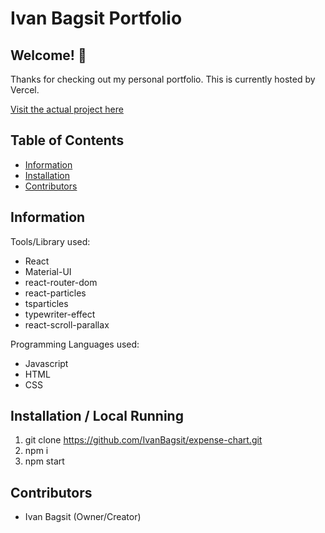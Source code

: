 # Ivan Bagsit Portfolio

## Welcome! 👋

Thanks for checking out my personal portfolio. This is currently hosted by Vercel.

[Visit the actual project here](https://ivanbagsit-portfolio.vercel.app/)

## Table of Contents

-   [Information](#information)
-   [Installation](#installation)
-   [Contributors](#contributors)

## Information <a name="information">

Tools/Library used:

-   React
-   Material-UI
-   react-router-dom
-   react-particles
-   tsparticles
-   typewriter-effect
-   react-scroll-parallax

Programming Languages used:

-   Javascript
-   HTML
-   CSS

## Installation / Local Running <a name="installation">

1. git clone https://github.com/IvanBagsit/expense-chart.git
2. npm i
3. npm start

## Contributors <a name="contributors">

-   Ivan Bagsit (Owner/Creator)

